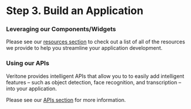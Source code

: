 # Step 3. Build an Application

### Leveraging our Components/Widgets

Please see our [resources section](/developer/applications/resources) to check out a list of all of the resources we provide to help you streamline your application development.

### Using our APIs

Veritone provides intelligent APIs that allow you to to easily add intelligent features – such as object detection, face recognition, and transcription – into your application.

Please see our [APIs section](/developer/applications/apis/) for more information.
